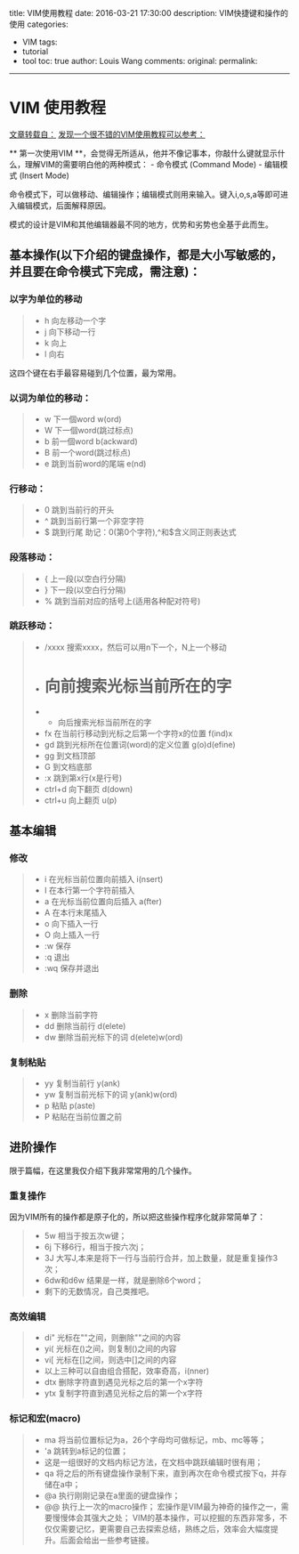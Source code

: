 title:  VIM使用教程
date: 2016-03-21 17:30:00
description: VIM快捷键和操作的使用
categories:
- VIM
tags:
- tutorial
- tool
toc: true
author: Louis Wang
comments:
original:
permalink: 
---

VIM 使用教程
========

[文章转载自：](http://beiyuu.com/git-vim-tutorial/) 
[发现一个很不错的VIM使用教程可以参考：](http://coolshell.cn/articles/5426.html)

** 第一次使用VIM **，会觉得无所适从，他并不像记事本，你敲什么键就显示什么，理解VIM的需要明白他的两种模式： - 命令模式 (Command Mode) - 编辑模式 (Insert Mode)

命令模式下，可以做移动、编辑操作；编辑模式则用来输入。键入i,o,s,a等即可进入编辑模式，后面解释原因。

模式的设计是VIM和其他编辑器最不同的地方，优势和劣势也全基于此而生。

## 基本操作(以下介绍的键盘操作，都是大小写敏感的，并且要在命令模式下完成，需注意)：

### 以字为单位的移动
> - h 向左移动一个字
> - j 向下移动一行
> - k 向上
> - l 向右

这四个键在右手最容易碰到几个位置，最为常用。

### 以词为单位的移动：
> - w 下一個word w(ord)
> - W 下一個word(跳过标点)
> - b 前一個word b(ackward)
> - B 前一个word(跳过标点)
> - e 跳到当前word的尾端 e(nd)

### 行移动：
> - 0 跳到当前行的开头
> - ^ 跳到当前行第一个非空字符
> - $ 跳到行尾
助记：0(第0个字符),^和$含义同正则表达式

### 段落移动：
> - { 上一段(以空白行分隔)
> - } 下一段(以空白行分隔)
> - % 跳到当前对应的括号上(适用各种配对符号)

### 跳跃移动：
> - /xxxx 搜索xxxx，然后可以用n下一个，N上一个移动
> - # 向前搜索光标当前所在的字
> - * 向后搜索光标当前所在的字
> - fx 在当前行移动到光标之后第一个字符x的位置 f(ind)x
> - gd 跳到光标所在位置词(word)的定义位置 g(o)d(efine)
> - gg 到文档顶部
> - G 到文档底部
> - :x 跳到第x行(x是行号)
> - ctrl+d 向下翻页 d(down)
> - ctrl+u 向上翻页 u(p)

## 基本编辑

### 修改
> - i 在光标当前位置向前插入 i(nsert)
> - I 在本行第一个字符前插入
> - a 在光标当前位置向后插入 a(fter)
> - A 在本行末尾插入
> - o 向下插入一行
> - O 向上插入一行
> - :w 保存
> - :q 退出
> - :wq 保存并退出

### 删除
> - x 删除当前字符
> - dd 删除当前行 d(elete)
> - dw 删除当前光标下的词 d(elete)w(ord)

### 复制粘贴
> - yy 复制当前行 y(ank)
> - yw 复制当前光标下的词 y(ank)w(ord)
> - p 粘贴 p(aste)
> - P 粘贴在当前位置之前

## 进阶操作
限于篇幅，在这里我仅介绍下我非常常用的几个操作。
### 重复操作
因为VIM所有的操作都是原子化的，所以把这些操作程序化就非常简单了：

> - 5w 相当于按五次w键；
> - 6j 下移6行，相当于按六次j；
> - 3J 大写J,本来是将下一行与当前行合并，加上数量，就是重复操作3次；
> - 6dw和d6w 结果是一样，就是删除6个word；
> - 剩下的无数情况，自己类推吧。

### 高效编辑
> - di" 光标在""之间，则删除""之间的内容
> - yi( 光标在()之间，则复制()之间的内容
> - vi[ 光标在[]之间，则选中[]之间的内容
> - 以上三种可以自由组合搭配，效率奇高，i(nner)
> - dtx 删除字符直到遇见光标之后的第一个x字符
> - ytx 复制字符直到遇见光标之后的第一个x字符

### 标记和宏(macro)
> - ma 将当前位置标记为a，26个字母均可做标记，mb、mc等等；
> - 'a 跳转到a标记的位置；
> - 这是一组很好的文档内标记方法，在文档中跳跃编辑时很有用；
> - qa 将之后的所有键盘操作录制下来，直到再次在命令模式按下q，并存储在a中；
> - @a 执行刚刚记录在a里面的键盘操作；
> - @@ 执行上一次的macro操作；
宏操作是VIM最为神奇的操作之一，需要慢慢体会其强大之处；
VIM的基本操作，可以挖掘的东西非常多，不仅仅需要记忆，更需要自己去探索总结，熟练之后，效率会大幅度提升。后面会给出一些参考链接。


